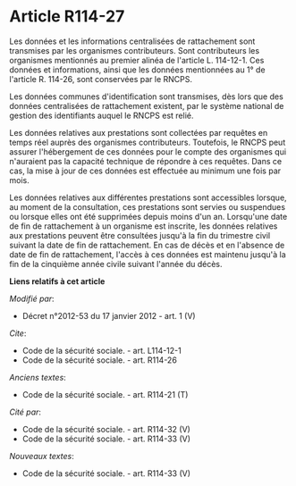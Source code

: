 # Article R114-27

Les données et les informations centralisées de rattachement sont transmises par les organismes contributeurs. Sont
contributeurs les organismes mentionnés au premier alinéa de l'article L. 114-12-1. Ces données et informations, ainsi que
les données mentionnées au 1° de l'article R. 114-26, sont conservées par le RNCPS. 

Les données communes d'identification sont transmises, dès lors que des données centralisées de rattachement existent, par le
système national de gestion des identifiants auquel le RNCPS est relié. 

Les données relatives aux prestations sont collectées par requêtes en temps réel auprès des organismes contributeurs.
Toutefois, le RNCPS peut assurer l'hébergement de ces données pour le compte des organismes qui n'auraient pas la capacité
technique de répondre à ces requêtes. Dans ce cas, la mise à jour de ces données est effectuée au minimum une fois par mois. 

Les données relatives aux différentes prestations sont accessibles lorsque, au moment de la consultation, ces prestations
sont servies ou suspendues ou lorsque elles ont été supprimées depuis moins d'un an. Lorsqu'une date de fin de rattachement à
un organisme est inscrite, les données relatives aux prestations peuvent être consultées jusqu'à la fin du trimestre civil
suivant la date de fin de rattachement. En cas de décès et en l'absence de date de fin de rattachement, l'accès à ces données
est maintenu jusqu'à la fin de la cinquième année civile suivant l'année du décès.

**Liens relatifs à cet article**

_Modifié par_:

  - Décret n°2012-53 du 17 janvier 2012 - art. 1 (V)

_Cite_:

  - Code de la sécurité sociale. - art. L114-12-1
  - Code de la sécurité sociale. - art. R114-26

_Anciens textes_:

  - Code de la sécurité sociale. - art. R114-21 (T)

_Cité par_:

  - Code de la sécurité sociale. - art. R114-32 (V)
  - Code de la sécurité sociale. - art. R114-33 (V)

_Nouveaux textes_:

  - Code de la sécurité sociale. - art. R114-33 (V)
